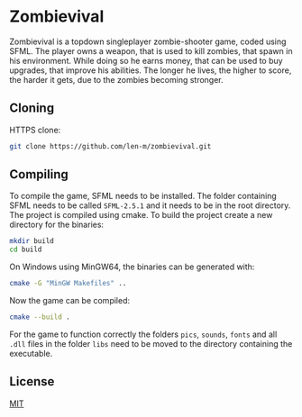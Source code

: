 # Zombievival

Zombievival is a topdown singleplayer zombie-shooter game, coded using SFML. The player owns a weapon, that is used to kill zombies, that spawn in his environment. While doing so he earns money, that can be used to buy upgrades, that improve his abilities. The longer he lives, the higher to score, the harder it gets, due to the zombies becoming stronger.

## Cloning

HTTPS clone:
```bash
git clone https://github.com/len-m/zombievival.git
```

## Compiling

To compile the game, SFML needs to be installed. The folder containing SFML needs to be called `SFML-2.5.1` and it needs to be in the root directory.
The project is compiled using cmake. To build the project create a new directory for the binaries:

```bash
mkdir build
cd build
```

On Windows using MinGW64, the binaries can be generated with:
```bash
cmake -G "MinGW Makefiles" ..
```
Now the game can be compiled:
```bash
cmake --build .
```

For the game to function correctly the folders `pics`, `sounds`, `fonts` and all `.dll` files in the folder `libs` need to be moved to the directory containing the executable.

## License
[MIT](https://choosealicense.com/licenses/mit/)
